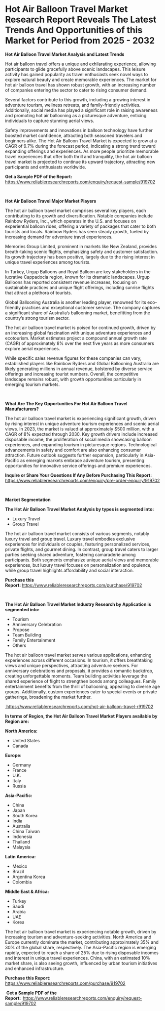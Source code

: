<p><h1>Hot Air Balloon Travel Market Research Report Reveals The Latest Trends And Opportunities of this Market for Period from 2025 - 2032</h1></p><p><strong>Hot Air Balloon Travel Market Analysis and Latest Trends</strong></p>
<p><p>Hot air balloon travel offers a unique and exhilarating experience, allowing participants to glide gracefully above scenic landscapes. This leisure activity has gained popularity as travel enthusiasts seek novel ways to explore natural beauty and create memorable experiences. The market for hot air balloon travel has shown robust growth, with an increasing number of companies entering the sector to cater to rising consumer demand. </p><p>Several factors contribute to this growth, including a growing interest in adventure tourism, wellness retreats, and family-friendly activities. Additionally, social media has played a significant role in raising awareness and promoting hot air ballooning as a picturesque adventure, enticing individuals to capture stunning aerial views. </p><p>Safety improvements and innovations in balloon technology have further boosted market confidence, attracting both seasoned travelers and beginners alike. The Hot Air Balloon Travel Market is expected to grow at a CAGR of 9.7% during the forecast period, indicating a strong trend toward expanding offerings and experiences. As more people prioritize memorable travel experiences that offer both thrill and tranquility, the hot air balloon travel market is projected to continue its upward trajectory, attracting new participants and enthusiasts worldwide.</p></p>
<p><strong>Get a Sample PDF of the Report:&nbsp;</strong> <a href="https://www.reliableresearchreports.com/enquiry/request-sample/919702?utm_campaign=3131&utm_medium=2&utm_source=Github&utm_content=ia&utm_term=17042025&utm_id=hot-air-balloon-travel">https://www.reliableresearchreports.com/enquiry/request-sample/919702</a></p>
<p>&nbsp;</p>
<p><strong>Hot Air Balloon Travel Major Market Players</strong></p>
<p><p>The hot air balloon travel market comprises several key players, each contributing to its growth and diversification. Notable companies include Rainbow Ryders, Inc., which operates in the U.S. and focuses on experiential balloon rides, offering a variety of packages that cater to both tourists and locals. Rainbow Ryders has seen steady growth, fueled by increasing demand for adventure travel experiences.</p><p>Memories Group Limited, prominent in markets like New Zealand, provides breath-taking scenic flights, emphasizing safety and customer satisfaction. Its growth trajectory has been positive, largely due to the rising interest in unique travel experiences among tourists.</p><p>In Turkey, Urgup Balloons and Royal Balloon are key stakeholders in the lucrative Cappadocia region, known for its dramatic landscapes. Urgup Balloons has reported consistent revenue increases, focusing on sustainable practices and unique flight offerings, including sunrise flights that attract a plethora of tourists.</p><p>Global Ballooning Australia is another leading player, renowned for its eco-friendly practices and exceptional customer service. The company captures a significant share of Australia’s ballooning market, benefitting from the country’s strong tourism sector.</p><p>The hot air balloon travel market is poised for continued growth, driven by an increasing global fascination with unique adventure experiences and ecotourism. Market estimates project a compound annual growth rate (CAGR) of approximately 8% over the next five years as more consumers explore aerial experiences.</p><p>While specific sales revenue figures for these companies can vary, established players like Rainbow Ryders and Global Ballooning Australia are likely generating millions in annual revenue, bolstered by diverse service offerings and increasing tourist numbers. Overall, the competitive landscape remains robust, with growth opportunities particularly in emerging tourism markets.</p></p>
<p>&nbsp;</p>
<p><strong>What Are The Key Opportunities For Hot Air Balloon Travel Manufacturers?</strong></p>
<p><p>The hot air balloon travel market is experiencing significant growth, driven by rising interest in unique adventure tourism experiences and scenic aerial views. In 2023, the market is valued at approximately $500 million, with a CAGR of 8% expected through 2030. Key growth drivers include increased disposable income, the proliferation of social media showcasing balloon experiences, and expanding tourism in picturesque regions. Technological advancements in safety and comfort are also enhancing consumer attraction. Future outlook suggests further expansion, particularly in Asia-Pacific as emerging markets embrace adventure tourism, presenting opportunities for innovative service offerings and premium experiences.</p></p>
<p><strong>Inquire or Share Your Questions If Any Before Purchasing This Report:</strong> <a href="https://www.reliableresearchreports.com/enquiry/pre-order-enquiry/919702?utm_campaign=3131&utm_medium=2&utm_source=Github&utm_content=ia&utm_term=17042025&utm_id=hot-air-balloon-travel">https://www.reliableresearchreports.com/enquiry/pre-order-enquiry/919702</a></p>
<p>&nbsp;</p>
<p><strong>Market Segmentation</strong></p>
<p><strong>The Hot Air Balloon Travel Market Analysis by types is segmented into:</strong></p>
<p><ul><li>Luxury Travel</li><li>Group Travel</li></ul></p>
<p><p>The hot air balloon travel market consists of various segments, notably luxury travel and group travel. Luxury travel embodies exclusive experiences for individuals or couples, featuring personalized services, private flights, and gourmet dining. In contrast, group travel caters to larger parties seeking shared adventure, fostering camaraderie among participants. Both segments emphasize unique aerial views and memorable experiences, but luxury travel focuses on personalization and opulence, while group travel highlights affordability and social interaction.</p></p>
<p><strong>Purchase this Report:&nbsp;</strong><a href="https://www.reliableresearchreports.com/purchase/919702?utm_campaign=3131&utm_medium=2&utm_source=Github&utm_content=ia&utm_term=17042025&utm_id=hot-air-balloon-travel">https://www.reliableresearchreports.com/purchase/919702</a></p>
<p>&nbsp;</p>
<p><strong>The Hot Air Balloon Travel Market Industry Research by Application is segmented into:</strong></p>
<p><ul><li>Tourism</li><li>Anniversary Celebration</li><li>Propose</li><li>Team Building</li><li>Family Entertainment</li><li>Others</li></ul></p>
<p><p>The hot air balloon travel market serves various applications, enhancing experiences across different occasions. In tourism, it offers breathtaking views and unique perspectives, attracting adventure seekers. For anniversary celebrations and proposals, it provides a romantic backdrop, creating unforgettable moments. Team building activities leverage the shared experience of flight to strengthen bonds among colleagues. Family entertainment benefits from the thrill of ballooning, appealing to diverse age groups. Additionally, custom experiences cater to special events or private gatherings, broadening the market further.</p></p>
<p><a href="https://www.reliableresearchreports.com/hot-air-balloon-travel-r919702?utm_campaign=3131&utm_medium=2&utm_source=Github&utm_content=ia&utm_term=17042025&utm_id=hot-air-balloon-travel">&nbsp;https://www.reliableresearchreports.com/hot-air-balloon-travel-r919702</a></p>
<p><strong>In terms of Region, the Hot Air Balloon Travel Market Players available by Region are:</strong></p>
<p>
    <p> <strong> North America: </strong>
        <ul>
            <li>United States</li>
            <li>Canada</li>
        </ul>
        </p> 
    <p> <strong> Europe: </strong>
        <ul>
            <li>Germany</li>
            <li>France</li>
            <li>U.K.</li>
            <li>Italy</li>
            <li>Russia</li>
        </ul>
        </p> 
    <p> <strong> Asia-Pacific: </strong>
        <ul>
            <li>China</li>
            <li>Japan</li>
            <li>South Korea</li>
            <li>India</li>
            <li>Australia</li>
            <li>China Taiwan</li>
            <li>Indonesia</li>
            <li>Thailand</li>
            <li>Malaysia</li>
        </ul>
        </p> 
    <p> <strong> Latin America: </strong>
        <ul>
            <li>Mexico</li>
            <li>Brazil</li>
            <li>Argentina Korea</li>
            <li>Colombia</li>
        </ul>
        </p> 
    <p> <strong> Middle East & Africa: </strong>
        <ul>
            <li>Turkey</li>
            <li>Saudi</li>
            <li>Arabia</li>
            <li>UAE</li>
            <li>Korea</li>
        </ul>
    </p>
    </p>
<p><p>The hot air balloon travel market is experiencing notable growth, driven by increasing tourism and adventure-seeking activities. North America and Europe currently dominate the market, contributing approximately 35% and 30% of the global share, respectively. The Asia-Pacific region is emerging rapidly, expected to reach a share of 25% due to rising disposable incomes and interest in unique travel experiences. China, with an estimated 10% market share, is also seeing growth, influenced by urban tourism initiatives and enhanced infrastructure.</p></p>
<p><strong>Purchase this Report: </strong><a href="https://www.reliableresearchreports.com/purchase/919702?utm_campaign=3131&utm_medium=2&utm_source=Github&utm_content=ia&utm_term=17042025&utm_id=hot-air-balloon-travel">https://www.reliableresearchreports.com/purchase/919702</a></p>
<p>&nbsp;<strong>Get a Sample PDF of the Report:&nbsp;&nbsp;</strong><a href="https://www.reliableresearchreports.com/enquiry/request-sample/919702?utm_campaign=3131&utm_medium=2&utm_source=Github&utm_content=ia&utm_term=17042025&utm_id=hot-air-balloon-travel">https://www.reliableresearchreports.com/enquiry/request-sample/919702</a></p>
<p><strong></strong></p>
<p><p></p><p></p><p></p></p>